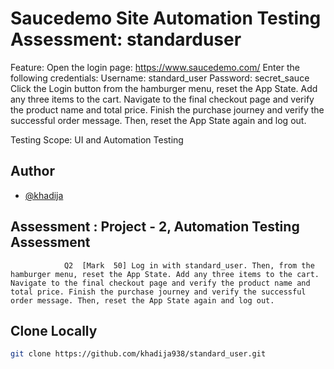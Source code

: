 # Saucedemo Site Automation Testing Assessment: standarduser

Feature: 
Open the login page: https://www.saucedemo.com/
Enter the following credentials:
Username: standard_user
Password: secret_sauce
Click the Login button
from the hamburger menu, reset the App State. 
Add any three items to the cart. 
Navigate to the final checkout page and verify the product name and total price. 
Finish the purchase journey and verify the successful order message. 
Then, reset the App State again and log out.



Testing Scope: UI and Automation Testing 

## Author
- [@khadija](https://github.com/khadija938)

## Assessment : Project - 2, Automation Testing Assessment
                Q2  [Mark  50] Log in with standard_user. Then, from the hamburger menu, reset the App State. Add any three items to the cart. Navigate to the final checkout page and verify the product name and total price. Finish the purchase journey and verify the successful order message. Then, reset the App State again and log out.

 ## Clone Locally
 ```bash
 git clone https://github.com/khadija938/standard_user.git
 ```